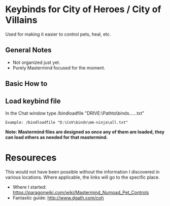 # Keybinds for City of Heroes / City of Villains
Used for making it easier to control pets, heal, etc. 

## General Notes
- Not organized just yet. 
- Purely Mastermind focused for the moment.

## Basic How to

## Load keybind file
In the Chat window type /bindloadfile "DRIVE:\Pathto\binds\...\...txt"

    Example: /bindloadfile "D:\CoV\binds\mm-ninja\all.txt"

**Note: Mastermind files are designed so once any of them are loaded, they can load others as needed for that mastermind.**


# Resoureces
This would not have been possible without the information I discovered in various locations. Where applicable, the links will go to the specific place.

- Where I started: https://paragonwiki.com/wiki/Mastermind_Numpad_Pet_Controls
- Fantastic guide: http://www.dgath.com/coh